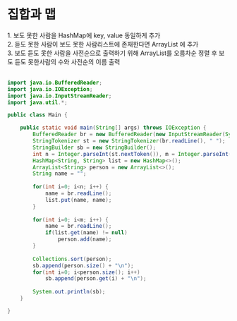 <h1>집합과 맵</h1>
1. 보도 못한 사람을 HashMap에 key, value 동일하게 추가<br>
2. 듣도 못한 사람이 보도 못한 사람리스트에 존재한다면 ArrayList 에 추가<br>
3. 보도 듣도 못한 사람을 사전순으로 출력하기 위해 ArrayList를 오름차순 정렬 후 보도 듣도 못한사람의 수와 사전순의 이름 출력<br><br>


```java
import java.io.BufferedReader;
import java.io.IOException;
import java.io.InputStreamReader;
import java.util.*;

public class Main {

	public static void main(String[] args) throws IOException {
		BufferedReader br = new BufferedReader(new InputStreamReader(System.in));
		StringTokenizer st = new StringTokenizer(br.readLine(), " ");
		StringBuilder sb = new StringBuilder();
		int n = Integer.parseInt(st.nextToken()), m = Integer.parseInt(st.nextToken());
		HashMap<String, String> list = new HashMap<>();
		ArrayList<String> person = new ArrayList<>();
		String name = "";
				
		for(int i=0; i<n; i++) {
			name = br.readLine();
			list.put(name, name);			
		}
		
		for(int i=0; i<m; i++) {
			name = br.readLine();
			if(list.get(name) != null)
				person.add(name);
		}
		
		Collections.sort(person);
		sb.append(person.size() + "\n");
		for(int i=0; i<person.size(); i++)
			sb.append(person.get(i) + "\n");
		
		System.out.println(sb);
	}

}

```

